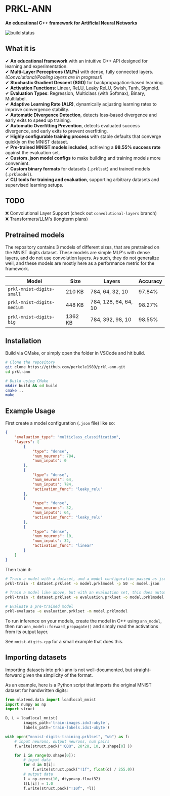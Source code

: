 # PRKL-ANN  
**An educational C++ framework for Artificial Neural Networks**  

![build status](https://github.com/perkele1989/prkl-ann/actions/workflows/cmake-multi-platform.yml/badge.svg)

## What it is  
✔ **An educational framework** with an intuitive C++ API designed for learning and experimentation.  
✔ **Multi-Layer Perceptrons (MLPs)** with dense, fully connected layers. *(Convolutional/Pooling layers are in progress!)*  
✔ **Stochastic Gradient Descent (SGD)** for backpropagation-based learning.  
✔ **Activation Functions**: Linear, ReLU, Leaky ReLU, Swish, Tanh, Sigmoid.  
✔ **Evaluation Types**: Regression, Multiclass (with Softmax), Binary, Multilabel.  
✔ **Adaptive Learning Rate (ALR)**, dynamically adjusting learning rates to improve convergence stability.  
✔ **Automatic Divergence Detection**, detects loss-based divergence and early exits to speed up training.  
✔ **Automatic Overfitting Prevention**, detects evaluated success divergence, and early exits to prevent overfitting.  
✔ **Highly configurable training process** with stable defaults that converge quickly on the MNIST dataset.  
✔ **Pre-trained MNIST models included**, achieving a **98.55% success rate** against the evaluation set.  
✔ **Custom .json model configs** to make building and training models more convenient.  
✔ **Custom binary formats** for datasets (`.prklset`) and trained models (`.prklmodel`).  
✔ **CLI tools for training and evaluation**, supporting arbitrary datasets and supervised learning setups.  

## TODO
❌ Convolutional Layer Support (check out `convolutional-layers` branch)  
❌ Transformers/LLM's (longterm plans)

## Pretrained models
The repository contains 3 models of different sizes, that are pretrained on the MNIST digits dataset. These models are simple MLP's with dense layers, and do not use convolution layers. As such, they do not generalize well, and these models are mostly here as a performance metric for the framework.

| Model | Size | Layers | Accuracy |
| ---| --- | --- | --- |
|`prkl-mnist-digits-small`|210 KB|784, 64, 32, 10|97.84%|
|`prkl-mnist-digits-medium`|448 KB|784, 128, 64, 64, 10|98.27%|
|`prkl-mnist-digits-big`|1362 KB|784, 392, 98, 10|98.55%|

## Installation  

Build via CMake, or simply open the folder in VSCode and hit build.

```sh
# Clone the repository
git clone https://github.com/perkele1989/prkl-ann.git
cd prkl-ann

# Build using CMake
mkdir build && cd build
cmake ..
make
```

## Example Usage  

First create a model configuration (`.json` file) like so:

```json
{
    "evaluation_type": "multiclass_classification",
    "layers": [
        {
            "type": "dense",
            "num_neurons": 784,
            "num_inputs": 0
        },
        {
            "type": "dense",
            "num_neurons": 64,
            "num_inputs": 784,
            "activation_func": "leaky_relu"
        },
        {
            "type": "dense",
            "num_neurons": 32,
            "num_inputs": 64,
            "activation_func": "leaky_relu"
        },
        {
            "type": "dense",
            "num_neurons": 10,
            "num_inputs": 32,
            "activation_func": "linear"
        }
    ]
}
```

Then train it:

```sh
# Train a model with a dataset, and a model configuration passed as json
prkl-train -t dataset.prklset -o model.prklmodel -p 50 -c model.json

# Train a model like above, but with an evaluation set, this does automatic overfitting prevention!
prkl-train -t dataset.prklset -e evaluation.prklset -o model.prklmodel -p 50 -c model.json

# Evaluate a pre-trained model
prkl-evaluate -e evaluation.prklset -m model.prklmodel
```

To run inference on your models, create the model in C++ using `ann_model`, then run `ann_model::forward_propagate()` and simply read the activations from its output layer.

See `mnist-digits.cpp` for a small example that does this.

## Importing datasets  

Importing datasets into prkl-ann is not well-documented, but straight-forward given the simplicity of the format.

As an example, here is a Python script that imports the original MNIST dataset for handwritten digits:

```python
from mlxtend.data import loadlocal_mnist
import numpy as np
import struct 

D, L = loadlocal_mnist(
        images_path='train-images.idx3-ubyte', 
        labels_path='train-labels.idx1-ubyte')

with open("mnnist-digits-training.prklset", "wb") as f:
    # input neurons, output neurons, num pairs 
    f.write(struct.pack("!QQQ", 28*28, 10, D.shape[0] ))

    for i in range(D.shape[0]):
        # input data
        for d in D[i]:
            f.write(struct.pack("!1f", float(d) / 255.0))
        # output data
        l = np.zeros(10, dtype=np.float32)
        l[L[i]] = 1.0
        f.write(struct.pack("!10f", *l))
```

